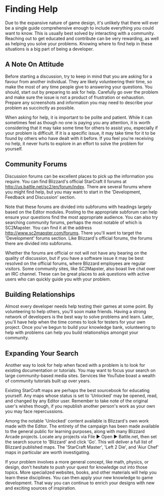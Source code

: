 # Finding Help

Due to the expansive nature of game design, it's unlikely that there will ever be a single guide comprehensive enough to include everything you could want to know. This is usually best solved by interacting with a community. Reaching out to get educated and contribute can be very rewarding, as well as helping you solve your problems. Knowing where to find help in these situations is a big part of being a developer.

## A Note On Attitude

Before starting a discussion, try to keep in mind that you are asking for a favour from another individual. They are likely volunteering their time, so make the most of any time people give to answering your questions. You should, start out by preparing to ask for help. Carefully go over the problem and make sure the issue is not a product of frustration or exhaustion. Prepare any screenshots and information you may need to describe your problem as succinctly as possible.

When asking for help, it is important to be polite and patient. While it can sometimes feel as though no one is paying you any attention, it is worth considering that it may take some time for others to assist you, especially if your problem is difficult. If it is a specific issue, it may take time for it to be found by others who have dealt with it before. If you feel you're receiving no help, it never hurts to explore in an effort to solve the problem for yourself.

## Community Forums

Discussion forums can be excellent places to pick up the information you require. You can find Blizzard's official StarCraft II forums at <http://us.battle.net/sc2/en/forum/index>. There are several forums where you might find help, but you may want to start in the 'Development, Feedback and Discussion' section.

Note that these forums are divided into subforums with headings largely based on the Editor modules. Posting to the appropriate subforum can help ensure your questions find the most appropriate audience. You can also try searching community forums, perhaps the most notable of which is SC2Mapster. You can find it at the address <http://www.sc2mapster.com/forums>. There you'll want to target the 'Development' forums section. Like Blizzard's official forums, the forums there are divided into subforums.

Whether the forums are official or not will not have any bearing on the quality of discussion, but if you have a software issue it may be best resolved on the official forums, where Blizzard employees are regular visitors. Some community sites, like SC2Mapster, also boast live chat over an IRC channel. These can be great places to ask questions with active users who can quickly guide you with your problem.

## Building Relationships

Almost every developer needs help testing their games at some point. By volunteering to help others, you'll soon make friends. Having a strong network of developers is the best way to solve problems and learn. Later, you'll have help when the time comes to look for testers for your own project. Once you've begun to build your knowledge bank, volunteering to help with problems can help you build relationships amongst your community.

## Expanding Your Search

Another way to look for help when faced with a problem is to look for existing documentation or tutorials. You may want to focus your search on large community-based media sites. Services like YouTube boast a wealth of community tutorials built up over years.

Existing StarCraft maps are perhaps the best sourcebook for educating yourself. Any maps whose status is set to 'Unlocked' may be opened, read, and changed by any Editor user. Remember to take note of the original user's wishes though, if you republish another person's work as your own you may face repercussions.

Among the notable 'Unlocked' content available is Blizzard's own work made with the Editor. The entirety of the campaign has been made available to the general public for learning purposes, along with many Blizzard Arcade projects. Locate any projects via File ▶︎ Open ▶︎ Battle.net, then set the search source to 'Blizzard' and click 'Go'. This will deliver a full list of Blizzard published maps. The 'StarCraft Master', 'Left 2 Die', and 'Aiur Chef' maps in particular are worth investigating.

If your problem involves a more general concept, like math, physics, or design, don't hesitate to push your quest for knowledge out into those topics. More specialized websites, books, and other materials will help you learn these disciplines. You can then apply your new knowledge to game development. That way you can continue to enrich your designs with new and exciting sources of inspiration.
